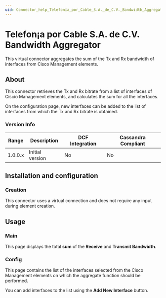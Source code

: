 ```yaml
---
uid: Connector_help_Telefonía_por_Cable_S.A._de_C.V._Bandwidth_Aggregator
---
```


# Telefon¡a por Cable S.A. de C.V. Bandwidth Aggregator

This virtual connector aggregates the sum of the Tx and Rx bandwidth of interfaces from Cisco Management elements.

## About

This connector retrieves the Tx and Rx bitrate from a list of interfaces of Ciscio Management elements, and calculates the sum for all the interfaces.

On the configuration page, new interfaces can be added to the list of interfaces from which the Tx and Rx bitrate is obtained.

### Version Info

| **Range** | **Description** | **DCF Integration** | **Cassandra Compliant** |
|------------------|-----------------|---------------------|-------------------------|
| 1.0.0.x          | Initial version | No                  | No                      |

## Installation and configuration

### Creation

This connector uses a virtual connection and does not require any input during element creation.

## Usage

### Main

This page displays the total **sum** of the **Receive** and **Transmit Bandwidth**.

### Config

This page contains the list of the interfaces selected from the Cisco Management elements on which the aggregate function should be performed.

You can add interfaces to the list using the **Add New Interface** button.
